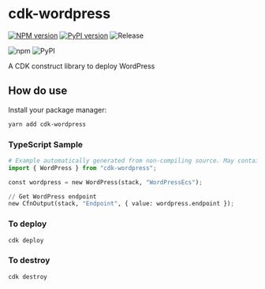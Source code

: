 # cdk-wordpress

[![NPM version](https://badge.fury.io/js/cdk-wordpress.svg)](https://www.npmjs.com/package/cdk-wordpress)
[![PyPI version](https://badge.fury.io/py/cdk-wordpress.svg)](https://pypi.org/project/cdk-wordpress)
![Release](https://github.com/clarencetw/cdk-wordpress/workflows/Release/badge.svg)

![npm](https://img.shields.io/npm/dt/cdk-wordpress?label=npm&color=orange)
![PyPI](https://img.shields.io/pypi/dm/cdk-wordpress?label=pypi&color=blue)

A CDK construct library to deploy WordPress

## How do use

Install your package manager:

```sh
yarn add cdk-wordpress
```

### TypeScript Sample

```python
# Example automatically generated from non-compiling source. May contain errors.
import { WordPress } from "cdk-wordpress";

const wordpress = new WordPress(stack, "WordPressEcs");

// Get WordPress endpoint
new CfnOutput(stack, "Endpoint", { value: wordpress.endpoint });
```

### To deploy

```bash
cdk deploy
```

### To destroy

```bash
cdk destroy
```
